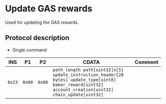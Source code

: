 # Update GAS rewards

Used for updating the GAS rewards.

## Protocol description

* Single command

INS | P1 | P2 | CDATA | Comment |
|----|--------|-----|-------------|----|
| `0x23` | `0x00` | `0x00` | `path_length path[uint32]x[5] update_instruction_header[28 bytes] update_type[uint8] baker_reward[uint32] account_creation[uint32] chain_update[uint32]` | |
